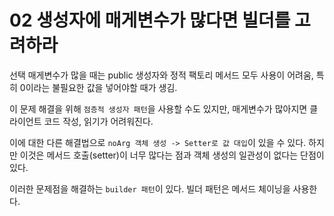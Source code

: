 # 02 생성자에 매게변수가 많다면 빌더를 고려하라
선택 매게변수가 많을 때는 public 생성자와 정적 팩토리 메서드 모두 사용이 어려움,
특히 0이라는 불필요한 값을 넣어야할 때가 생김. 

이 문제 해결을 위해 `점층적 생성자 패턴`을 사용할 수도 있지만, 매게변수가 많아지면 클라이언트 코드 작성, 읽기가 어려워진다.

이에 대한 다른 해결법으로 `noArg 객체 생성 -> Setter로 값 대입`이 있을 수 있다. 하지만 이것은 메서드 호출(setter)이 너무 많다는 점과 객체 생성의 일관성이 없다는 단점이 있다.

이러한 문제점을 해결하는  `builder 패턴`이 있다. 빌더 패턴은 메서드 체이닝을 사용한다.

